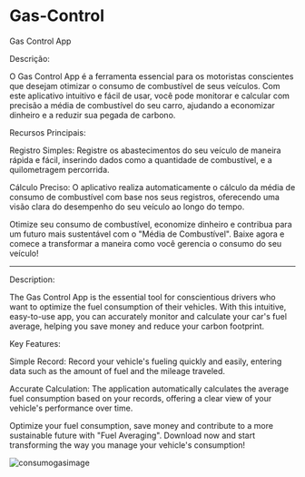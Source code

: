 # Gas-Control

Gas Control App

Descrição:

O Gas Control App é a ferramenta essencial para os motoristas conscientes que desejam otimizar o consumo de combustível de seus veículos. Com este aplicativo intuitivo e fácil de usar, você pode monitorar e calcular com precisão a média de combustível do seu carro, ajudando a economizar dinheiro e a reduzir sua pegada de carbono.

Recursos Principais:

Registro Simples: Registre os abastecimentos do seu veículo de maneira rápida e fácil, inserindo dados como a quantidade de combustível, e a quilometragem percorrida.

Cálculo Preciso: O aplicativo realiza automaticamente o cálculo da média de consumo de combustível com base nos seus registros, oferecendo uma visão clara do desempenho do seu veículo ao longo do tempo.

Otimize seu consumo de combustível, economize dinheiro e contribua para um futuro mais sustentável com o "Média de Combustível". Baixe agora e comece a transformar a maneira como você gerencia o consumo do seu veículo!

-----------------------------------------------------------------------------

Description:

The Gas Control App is the essential tool for conscientious drivers who want to optimize the fuel consumption of their vehicles. With this intuitive, easy-to-use app, you can accurately monitor and calculate your car's fuel average, helping you save money and reduce your carbon footprint.

Key Features:

Simple Record: Record your vehicle's fueling quickly and easily, entering data such as the amount of fuel and the mileage traveled.

Accurate Calculation: The application automatically calculates the average fuel consumption based on your records, offering a clear view of your vehicle's performance over time.

Optimize your fuel consumption, save money and contribute to a more sustainable future with "Fuel Averaging". Download now and start transforming the way you manage your vehicle's consumption!

![consumogasimage](https://github.com/LucasDevMelo/Gas-Control/assets/110427652/5f23a7ed-1958-4650-89d9-d6a63a43fe97)
